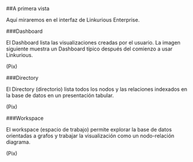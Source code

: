 ##A primera vista

Aquí miraremos en el interfaz de Linkurious Enterprise.

###Dashboard

El  Dashboard lista las visualizaciones creadas por el usuario. La imagen siguiente muestra un Dashboard típico después del comienzo a usar Linkurious.

(Pix)

###Directory

El Directory (directorio) lista todos los nodos y las relaciones indexados en la base de datos en un presentación tabular.

(Pix)

###Workspace

El workspace (espacio de trabajo) permite explorar la base de datos orientadas a grafos y trabajar la visualización como un nodo-relación diagrama. 

(Pix)

